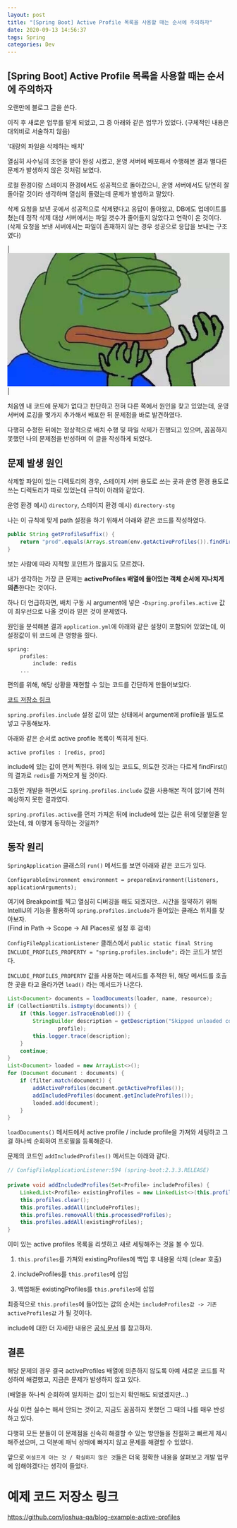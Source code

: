 ```yaml
---
layout: post
title: "[Spring Boot] Active Profile 목록을 사용할 때는 순서에 주의하자"
date: 2020-09-13 14:56:37
tags: Spring
categories: Dev
---
```


## [Spring Boot] Active Profile 목록을 사용할 때는 순서에 주의하자

오랜만에 블로그 글을 쓴다.

이직 후 새로운 업무를 맡게 되었고, 그 중 아래와 같은 업무가 있었다. (구체적인 내용은 대외비로 서술하지 않음)

'대량의 파일을 삭제하는 배치'

열심히 사수님의 조언을 받아 완성 시켰고, 운영 서버에 배포해서 수행해본 결과 별다른 문제가 발생하지 않은 것처럼 보였다.

로컬 환경이랑 스테이지 환경에서도 성공적으로 돌아갔으니, 운영 서버에서도 당연히 잘 돌아갈 것이라 생각하며 열심히 돌렸는데 문제가 발생하고 말았다.

삭제 요청을 보낸 곳에서 성공적으로 삭제됐다고 응답이 돌아왔고, DB에도 업데이트를 쳤는데 정작 삭제 대상 서버에서는 파일 갯수가 줄어들지 않았다고 연락이 온 것이다.  
(삭제 요청을 보낸 서버에서는 파일이 존재하지 않는 경우 성공으로 응답을 보내는 구조였다)

| ![pepe](/images/0913-pepe.jpg) |

처음엔 내 코드에 문제가 없다고 판단하고 전혀 다른 쪽에서 원인을 찾고 있었는데, 운영 서버에 로깅을 몇가지 추가해서 배포한 뒤 문제점을 바로 발견하였다.

다행히 수정한 뒤에는 정상적으로 배치 수행 및 파일 삭제가 진행되고 있으며, 꼼꼼하지 못했던 나의 문제점을 반성하며 이 글을 작성하게 되었다.


## 문제 발생 원인

삭제할 파일이 있는 디렉토리의 경우, 스테이지 서버 용도로 쓰는 곳과 운영 환경 용도로 쓰는 디렉토리가 따로 있었는데 규칙이 아래와 같았다.

운영 환경 예시) `directory`, 스테이지 환경 예시) `directory-stg`

나는 이 규칙에 맞게 path 설정을 하기 위해서 아래와 같은 코드를 작성하였다.

```java
public String getProfileSuffix() {
    return "prod".equals(Arrays.stream(env.getActiveProfiles()).findFirst().orElse("local")) ? "" : "-stg";
}
```

보는 사람에 따라 지적할 포인트가 많을지도 모르겠다.

내가 생각하는 가장 큰 문제는 **activeProfiles 배열에 들어있는 객체 순서에 지나치게 의존**한다는 것이다.

하나 더 언급하자면, 배치 구동 시 argument에 넣은 `-Dspring.profiles.active` 값이 최우선으로 나올 것이라 믿은 것이 문제였다.

원인을 분석해본 결과 `application.yml`에 아래와 같은 설정이 포함되어 있었는데, 이 설정값이 위 코드에 큰 영향을 줬다.

```
spring:
    profiles:
        include: redis
    ...
```


편의를 위해, 해당 상황을 재현할 수 있는 코드를 간단하게 만들어보았다.

[코드 저장소 링크](https://github.com/joshua-qa/blog-example-active-profiles)

`spring.profiles.include` 설정 값이 있는 상태에서 argument에 profile을 별도로 넣고 구동해보자.

아래와 같은 순서로 active profile 목록이 찍히게 된다.

```
active profiles : [redis, prod]
```

include에 있는 값이 먼저 찍힌다. 위에 있는 코드도, 의도한 것과는 다르게 findFirst() 의 결과로 `redis`를 가져오게 될 것이다.

그동안 개발을 하면서도 `spring.profiles.include` 값을 사용해본 적이 없기에 전혀 예상하지 못한 결과였다.

`spring.profiles.active`를 먼저 가져온 뒤에 include에 있는 값은 뒤에 덧붙일줄 알았는데, 왜 이렇게 동작하는 것일까?


## 동작 원리

`SpringApplication` 클래스의 `run()` 메서드를 보면 아래와 같은 코드가 있다.

`ConfigurableEnvironment environment = prepareEnvironment(listeners, applicationArguments);`

여기에 Breakpoint를 찍고 열심히 디버깅을 해도 되겠지만.. 시간을 절약하기 위해 IntelliJ의 기능을 활용하여 `spring.profiles.include`가 들어있는 클래스 위치를 찾아보자.  
(Find in Path -> Scope -> All Places로 설정 후 검색)

`ConfigFileApplicationListener` 클래스에서 `public static final String INCLUDE_PROFILES_PROPERTY = "spring.profiles.include";` 라는 코드가 보인다.

`INCLUDE_PROFILES_PROPERTY` 값을 사용하는 메서드를 추적한 뒤, 해당 메서드를 호출한 곳을 타고 올라가면 `load()` 라는 메서드가 나온다.

```java
List<Document> documents = loadDocuments(loader, name, resource);
if (CollectionUtils.isEmpty(documents)) {
    if (this.logger.isTraceEnabled()) {
        StringBuilder description = getDescription("Skipped unloaded config ", location, resource,
                profile);
        this.logger.trace(description);
    }
    continue;
}
List<Document> loaded = new ArrayList<>();
for (Document document : documents) {
    if (filter.match(document)) {
        addActiveProfiles(document.getActiveProfiles());
        addIncludedProfiles(document.getIncludeProfiles());
        loaded.add(document);
    }
}
```

`loadDocuments()` 메서드에서 active profile / include profile을 가져와 세팅하고 그걸 하나씩 순회하여 프로필을 등록해준다.

문제의 코드인 `addIncludedProfiles()` 메서드는 아래와 같다.

```java
// ConfigFileApplicationListener:594 (spring-boot:2.3.3.RELEASE)

private void addIncludedProfiles(Set<Profile> includeProfiles) {
    LinkedList<Profile> existingProfiles = new LinkedList<>(this.profiles);
    this.profiles.clear();
    this.profiles.addAll(includeProfiles);
    this.profiles.removeAll(this.processedProfiles);
    this.profiles.addAll(existingProfiles);
}
```

이미 있는 active profiles 목록을 리셋하고 새로 세팅해주는 것을 볼 수 있다.

1) `this.profiles`를 가져와 existingProfiles에 백업 후 내용물 삭제 (clear 호출)

2) includeProfiles를 `this.profiles`에 삽입

3) 백업해둔 existingProfiles를 `this.profiles`에 삽입

최종적으로 `this.profiles`에 들어있는 값의 순서는 `includeProfiles값 -> 기존 activeProfiles값` 가 될 것이다.

include에 대한 더 자세한 내용은 [공식 문서](https://docs.spring.io/spring-boot/docs/1.2.0.M1/reference/html/boot-features-profiles.html) 를 참고하자.


## 결론

해당 문제의 경우 결국 activeProfiles 배열에 의존하지 않도록 아예 새로운 코드를 작성하여 해결했고, 지금은 문제가 발생하지 않고 있다.

(배열을 하나씩 순회하여 일치하는 값이 있는지 확인해도 되었겠지만...)

사실 이런 실수는 해서 안되는 것이고, 지금도 꼼꼼하지 못했던 그 때의 나를 매우 반성하고 있다.

다행히 모든 분들이 이 문제점을 신속히 해결할 수 있는 방안들을 친절하고 빠르게 제시해주셨으며, 그 덕분에 패닉 상태에 빠지지 않고 문제를 해결할 수 있었다.

앞으로 `어설프게 아는 것 / 확실하지 않은 것`들은 더욱 정확한 내용을 살펴보고 개발 업무에 임해야겠다는 생각이 들었다.


# 예제 코드 저장소 링크
https://github.com/joshua-qa/blog-example-active-profiles
